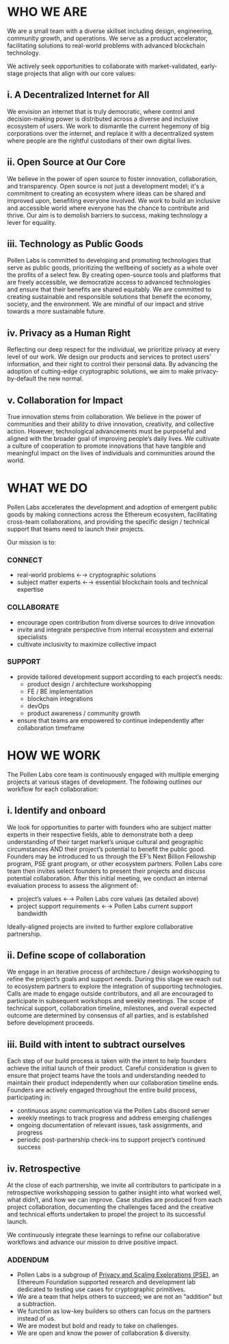 # WHO WE ARE

We are a small team with a diverse skillset including design, engineering, community growth, and operations. We serve as a product accelerator, facilitating solutions to real-world problems with advanced blockchain technology. 

We actively seek opportunities to collaborate with market-validated, early-stage projects that align with our core values:

## i. A Decentralized Internet for All

We envision an internet that is truly democratic, where control and decision-making power is distributed across a diverse and inclusive ecosystem of users. We work to dismantle the current hegemony of big corporations over the internet, and replace it with a decentralized system where people are the rightful custodians of their own digital lives.

## **ii. Open Source at Our Core**

We believe in the power of open source to foster innovation, collaboration, and transparency. Open source is not just a development model; it's a commitment to creating an ecosystem where ideas can be shared and improved upon, benefiting everyone involved. We work to build an inclusive and accessible world where everyone has the chance to contribute and thrive. Our aim is to demolish barriers to success, making technology a lever for equality.

## iii. Technology as Public Goods

Pollen Labs is committed to developing and promoting technologies that serve as public goods, prioritizing the wellbeing of society as a whole over the profits of a select few. By creating open-source tools and platforms that are freely accessible, we democratize access to advanced technologies and ensure that their benefits are shared equitably. We are committed to creating sustainable and responsible solutions that benefit the economy, society, and the environment. We are mindful of our impact and strive towards a more sustainable future.

## **iv. Privacy as a Human Right**

Reflecting our deep respect for the individual, we prioritize privacy at every level of our work. We design our products and services to protect users' information, and their right to control their personal data. By advancing the adoption of  cutting-edge cryptographic solutions, we aim to make privacy-by-default the new normal.

## **v. Collaboration for Impact**

True innovation stems from collaboration. We believe in the power of communities and their ability to drive innovation, creativity, and collective action. However, technological advancements must be purposeful and aligned with the broader goal of improving people’s daily lives. We cultivate a culture of cooperation to promote innovations that have tangible and meaningful impact on the lives of individuals and communities around the world.

# WHAT WE DO

Pollen Labs accelerates the development and adoption of emergent public goods by making connections across the Ethereum ecosystem, facilitating cross-team collaborations, and providing the specific design / technical support that teams need to launch their projects. 

Our mission is to:

### **CONNECT**

- real-world problems ←→ cryptographic solutions
- subject matter experts ←→ essential blockchain tools and technical expertise

### **COLLABORATE**

- encourage open contribution from diverse sources to drive innovation
- invite and integrate perspective from internal ecosystem and external specialists
- cultivate inclusivity to maximize collective impact

### **SUPPORT**

- provide tailored development support according to each project’s needs:
    - product design / architecture workshopping
    - FE / BE  implementation
    - blockchain integrations
    - devOps
    - product awareness / community growth
- ensure that teams are empowered to continue independently after collaboration timeframe

# HOW WE WORK

The Pollen Labs core team is continuously engaged with multiple emerging projects at various stages of development. The following outlines our workflow for each collaboration:

## i. Identify and onboard

We look for opportunities to parter with founders who are subject matter experts in their respective fields, able to demonstrate both a deep understanding of their target market’s unique cultural and geographic circumstances AND their project’s potential to benefit the public good. Founders may be introduced to us through the EF’s Next Billion Fellowship program, PSE grant program, or other ecosystem partners. Pollen Labs core team then invites select founders to present their projects and discuss potential collaboration. After this initial meeting, we conduct an internal evaluation process to assess the alignment of:

- project’s values ←→ Pollen Labs core values (as detailed above)
- project support requirements ←→ Pollen Labs current support bandwidth

Ideally-aligned projects are invited to further explore collaborative partnership.

## ii. Define scope of collaboration

We engage in an iterative process of architecture / design workshopping to refine the project’s goals and support needs. During this stage we reach out to ecosystem partners to explore the integration of supporting technologies. Calls are made to engage outside contributors, and all are encouraged to participate in subsequent workshops and weekly meetings. The scope of technical support, collaboration timeline, milestones, and overall expected outcome are determined by consensus of all parties, and is established before development proceeds.

## iii. Build with intent to subtract ourselves

Each step of our build process is taken with the intent to help founders achieve the initial launch of their product. Careful consideration is given to ensure that project teams have the tools and understanding needed to maintain their product independently when our collaboration timeline ends. Founders are actively engaged throughout the entire build process, participating in:

- continuous async communication via the Pollen Labs discord server
- weekly meetings to track progress and address emerging challenges
- ongoing documentation of relevant issues, task assignments, and progress
- periodic post-partnership check-ins to support project’s continued success

## iv. Retrospective

At the close of each partnership, we invite all contributors to participate in a retrospective workshopping session to gather insight into what worked well, what didn’t, and how we can improve. Case studies are produced from each project collaboration, documenting the challenges faced and the creative and technical efforts undertaken to propel the project to its successful launch.

We continuously integrate these learnings to refine our collaborative workflows and advance our mission to drive positive impact.



### ADDENDUM

- Pollen Labs is a subgroup of [Privacy and Scaling Explorations (PSE)](https://pse.dev), an Ethereum Foundation supported research and development lab dedicated to testing use cases for cryptographic primitives.
- We are a team that helps others to succeed; we are not an “addition” but a subtraction.
- We function as low-key builders so others can focus on the partners instead of us.
- We are modest but bold and ready to take on challenges.
- We are open and know the power of collaboration & diversity.
